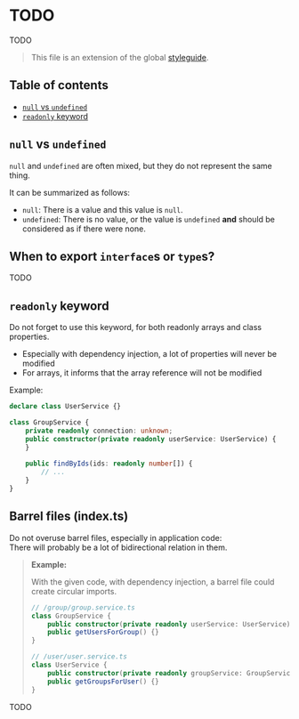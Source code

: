 # TODO

TODO

> This file is an extension of the global [styleguide](../styleguide.md).

## Table of contents

<!-- toc -->

- [`null` vs `undefined`](#null-vs-undefined)
- [`readonly` keyword](#readonly-keyword)

<!-- tocstop -->

## `null` vs `undefined`

`null` and `undefined` are often mixed, but they do not represent the same thing.

It can be summarized as follows:

- `null`: There is a value and this value is `null`.
- `undefined`: There is no value, or the value is `undefined` **and** should be considered as if there were none.

## When to export `interface`s or `type`s?

TODO

## `readonly` keyword

Do not forget to use this keyword, for both readonly arrays and class properties.

- Especially with dependency injection, a lot of properties will never be modified
- For arrays, it informs that the array reference will not be modified

Example:

```typescript
declare class UserService {}

class GroupService {
    private readonly connection: unknown;
    public constructor(private readonly userService: UserService) {
    }
  
    public findByIds(ids: readonly number[]) {
        // ...
    }
}
```

## Barrel files (index.ts)

Do not overuse barrel files, especially in application code:  
There will probably be a lot of bidirectional relation in them.

> **Example:**
>
> With the given code, with dependency injection,
> a barrel file could create circular imports.
>
> ```typescript
> // /group/group.service.ts
> class GroupService {
>     public constructor(private readonly userService: UserService) {}
>     public getUsersForGroup() {}
> }
> 
> // /user/user.service.ts
> class UserService {
>     public constructor(private readonly groupService: GroupService) {}
>     public getGroupsForUser() {}
> }
> ```

TODO
